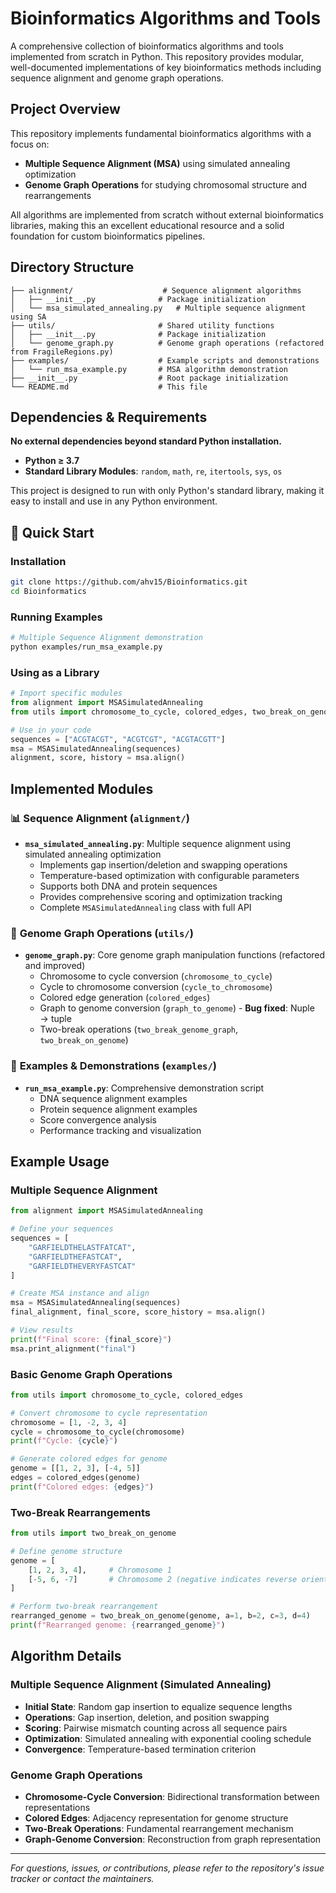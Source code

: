# Bioinformatics Algorithms and Tools

A comprehensive collection of bioinformatics algorithms and tools implemented from scratch in Python. This repository provides modular, well-documented implementations of key bioinformatics methods including sequence alignment and genome graph operations.


## Project Overview

This repository implements fundamental bioinformatics algorithms with a focus on:
- **Multiple Sequence Alignment (MSA)** using simulated annealing optimization
- **Genome Graph Operations** for studying chromosomal structure and rearrangements  

All algorithms are implemented from scratch without external bioinformatics libraries, making this an excellent educational resource and a solid foundation for custom bioinformatics pipelines.

## Directory Structure

```
├── alignment/                    # Sequence alignment algorithms
│   ├── __init__.py              # Package initialization
│   └── msa_simulated_annealing.py   # Multiple sequence alignment using SA
├── utils/                       # Shared utility functions
│   ├── __init__.py              # Package initialization
│   └── genome_graph.py          # Genome graph operations (refactored from FragileRegions.py)
├── examples/                    # Example scripts and demonstrations
│   └── run_msa_example.py       # MSA algorithm demonstration
├── __init__.py                  # Root package initialization
└── README.md                    # This file
```

## Dependencies & Requirements

**No external dependencies beyond standard Python installation.**

- **Python ≥ 3.7**
- **Standard Library Modules**: `random`, `math`, `re`, `itertools`, `sys`, `os`

This project is designed to run with only Python's standard library, making it easy to install and use in any Python environment.

## 🔧 **Quick Start**

### Installation
```bash
git clone https://github.com/ahv15/Bioinformatics.git
cd Bioinformatics
```

### Running Examples
```bash
# Multiple Sequence Alignment demonstration
python examples/run_msa_example.py
```

### Using as a Library
```python
# Import specific modules
from alignment import MSASimulatedAnnealing
from utils import chromosome_to_cycle, colored_edges, two_break_on_genome

# Use in your code
sequences = ["ACGTACGT", "ACGTCGT", "ACGTACGTT"]
msa = MSASimulatedAnnealing(sequences)
alignment, score, history = msa.align()
```

## Implemented Modules

### 📊 **Sequence Alignment** (`alignment/`)
- **`msa_simulated_annealing.py`**: Multiple sequence alignment using simulated annealing optimization
  - Implements gap insertion/deletion and swapping operations
  - Temperature-based optimization with configurable parameters
  - Supports both DNA and protein sequences
  - Provides comprehensive scoring and optimization tracking
  - Complete `MSASimulatedAnnealing` class with full API

### 🧬 **Genome Graph Operations** (`utils/`)
- **`genome_graph.py`**: Core genome graph manipulation functions (refactored and improved)
  - Chromosome to cycle conversion (`chromosome_to_cycle`)
  - Cycle to chromosome conversion (`cycle_to_chromosome`) 
  - Colored edge generation (`colored_edges`)
  - Graph to genome conversion (`graph_to_genome`) - **Bug fixed**: Nuple → tuple
  - Two-break operations (`two_break_genome_graph`, `two_break_on_genome`)

### 🎯 **Examples & Demonstrations** (`examples/`)
- **`run_msa_example.py`**: Comprehensive demonstration script
  - DNA sequence alignment examples
  - Protein sequence alignment examples  
  - Score convergence analysis
  - Performance tracking and visualization

## Example Usage

### Multiple Sequence Alignment
```python
from alignment import MSASimulatedAnnealing

# Define your sequences
sequences = [
    "GARFIELDTHELASTFATCAT",
    "GARFIELDTHEFASTCAT", 
    "GARFIELDTHEVERYFASTCAT"
]

# Create MSA instance and align
msa = MSASimulatedAnnealing(sequences)
final_alignment, final_score, score_history = msa.align()

# View results
print(f"Final score: {final_score}")
msa.print_alignment("final")
```

### Basic Genome Graph Operations
```python
from utils import chromosome_to_cycle, colored_edges

# Convert chromosome to cycle representation
chromosome = [1, -2, 3, 4]
cycle = chromosome_to_cycle(chromosome)
print(f"Cycle: {cycle}")

# Generate colored edges for genome
genome = [[1, 2, 3], [-4, 5]]
edges = colored_edges(genome)
print(f"Colored edges: {edges}")
```

### Two-Break Rearrangements
```python
from utils import two_break_on_genome

# Define genome structure
genome = [
    [1, 2, 3, 4],     # Chromosome 1
    [-5, 6, -7]       # Chromosome 2 (negative indicates reverse orientation)
]

# Perform two-break rearrangement
rearranged_genome = two_break_on_genome(genome, a=1, b=2, c=3, d=4)
print(f"Rearranged genome: {rearranged_genome}")
```

## Algorithm Details

### Multiple Sequence Alignment (Simulated Annealing)
- **Initial State**: Random gap insertion to equalize sequence lengths
- **Operations**: Gap insertion, deletion, and position swapping  
- **Scoring**: Pairwise mismatch counting across all sequence pairs
- **Optimization**: Simulated annealing with exponential cooling schedule
- **Convergence**: Temperature-based termination criterion

### Genome Graph Operations
- **Chromosome-Cycle Conversion**: Bidirectional transformation between representations
- **Colored Edges**: Adjacency representation for genome structure  
- **Two-Break Operations**: Fundamental rearrangement mechanism
- **Graph-Genome Conversion**: Reconstruction from graph representation
---

*For questions, issues, or contributions, please refer to the repository's issue tracker or contact the maintainers.*
